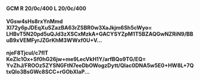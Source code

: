 #### GCM R 20/0c/400 L 20/0c/400
**VGsw4sHs8rxYnMmd**<br/>**Xl72y6pJDEqXuSZazBA63rZSBR0w3XaJkjm6Sh5cWyo=**<br/>**LHBvT5N20pd5uQJd3zXSCxMzkA+GACYSYZpM1T5BZAQGwNZRiN9/BBuB9xVEMFyrJZGrKhM3WWxf0U+V...**<br/><br/>
**njeF8Tjcul/c7flT**<br/>**KeZIc1Ox+Sf0hG26jw+me9LecVkH1Y/arfBQo9TG/EQ=**<br/>**YvZhJ/FROOz5ZYSNGFtN7eeDbOWogzDytt/Qlac0DNA5w5E0+HW8L+7QtxQIo3BsGWc8SCC+rGObXIaP...**